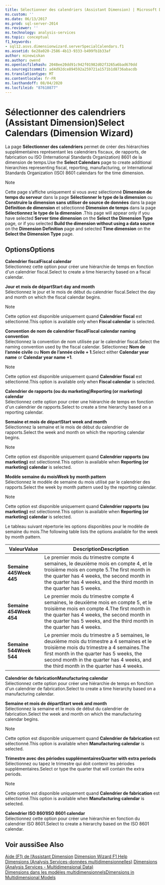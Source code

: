 ```yaml
---
title: Sélectionner des calendriers (Assistant Dimension) | Microsoft Docs
ms.custom: ''
ms.date: 06/13/2017
ms.prod: sql-server-2014
ms.reviewer: ''
ms.technology: analysis-services
ms.topic: conceptual
f1_keywords:
- sql12.asvs.dimensionwizard.serverSpecialCalendars.f1
ms.assetid: 6e28a020-2586-4b13-9333-b499fb1b33af
author: minewiskan
ms.author: owend
ms.openlocfilehash: 2048ee20dd91c942f01982d02f3265a6bad670dd
ms.sourcegitcommit: ad4d92dce894592a259721a1571b1d8736abacdb
ms.translationtype: MT
ms.contentlocale: fr-FR
ms.lasthandoff: 08/04/2020
ms.locfileid: "87610877"
---
```

# <a name="select-calendars-dimension-wizard"></a><span data-ttu-id="e338c-102">Sélectionner des calendriers (Assistant Dimension)</span><span class="sxs-lookup"><span data-stu-id="e338c-102">Select Calendars (Dimension Wizard)</span></span>
  <span data-ttu-id="e338c-103">La page **Sélectionner des calendriers** permet de créer des hiérarchies supplémentaires représentant les calendriers fiscaux, de rapports, de fabrication ou ISO (International Standards Organization) 8601 de la dimension de temps.</span><span class="sxs-lookup"><span data-stu-id="e338c-103">Use the **Select Calendars** page to create additional hierarchies representing fiscal, reporting, manufacturing, or International Standards Organization (ISO) 8601 calendars for the time dimension.</span></span>  
  
> [!NOTE]  
>  <span data-ttu-id="e338c-104">Cette page s’affiche uniquement si vous avez sélectionné **Dimension de temps du serveur** dans la page **Sélectionner le type de la dimension** ou **Construire la dimension sans utiliser de source de données** dans la page **Définition de dimension** et sélectionné **Dimension de temps** dans la page **Sélectionnez le type de la dimension** .</span><span class="sxs-lookup"><span data-stu-id="e338c-104">This page will appear only if you have selected **Server time dimension** on the **Select the Dimension Type** page, or if you selected **Build the dimension without using a data source** on the **Dimension Definition** page and selected **Time dimension** on the **Select the Dimension Type** page.</span></span>  
  
## <a name="options"></a><span data-ttu-id="e338c-105">Options</span><span class="sxs-lookup"><span data-stu-id="e338c-105">Options</span></span>  
 <span data-ttu-id="e338c-106">**Calendrier fiscal**</span><span class="sxs-lookup"><span data-stu-id="e338c-106">**Fiscal calendar**</span></span>  
 <span data-ttu-id="e338c-107">Sélectionnez cette option pour créer une hiérarchie de temps en fonction d'un calendrier fiscal.</span><span class="sxs-lookup"><span data-stu-id="e338c-107">Select to create a time hierarchy based on a fiscal calendar.</span></span>  
  
 <span data-ttu-id="e338c-108">**Jour et mois de départ**</span><span class="sxs-lookup"><span data-stu-id="e338c-108">**Start day and month**</span></span>  
 <span data-ttu-id="e338c-109">Sélectionnez le jour et le mois de début du calendrier fiscal.</span><span class="sxs-lookup"><span data-stu-id="e338c-109">Select the day and month on which the fiscal calendar begins.</span></span>  
  
> [!NOTE]  
>  <span data-ttu-id="e338c-110">Cette option est disponible uniquement quand **Calendrier fiscal** est sélectionné.</span><span class="sxs-lookup"><span data-stu-id="e338c-110">This option is available only when **Fiscal calendar** is selected.</span></span>  
  
 <span data-ttu-id="e338c-111">**Convention de nom de calendrier fiscal**</span><span class="sxs-lookup"><span data-stu-id="e338c-111">**Fiscal calendar naming convention**</span></span>  
 <span data-ttu-id="e338c-112">Sélectionnez la convention de nom utilisée par le calendrier fiscal.</span><span class="sxs-lookup"><span data-stu-id="e338c-112">Select the naming convention used by the fiscal calendar.</span></span> <span data-ttu-id="e338c-113">Sélectionnez **Nom de l’année civile** ou **Nom de l’année civile + 1**.</span><span class="sxs-lookup"><span data-stu-id="e338c-113">Select either **Calendar year name** or **Calendar year name +1**.</span></span>  
  
> [!NOTE]  
>  <span data-ttu-id="e338c-114">Cette option est disponible uniquement quand **Calendrier fiscal** est sélectionné.</span><span class="sxs-lookup"><span data-stu-id="e338c-114">This option is available only when **Fiscal calendar** is selected.</span></span>  
  
 <span data-ttu-id="e338c-115">**Calendrier de rapports (ou du marketing)**</span><span class="sxs-lookup"><span data-stu-id="e338c-115">**Reporting (or marketing) calendar**</span></span>  
 <span data-ttu-id="e338c-116">Sélectionnez cette option pour créer une hiérarchie de temps en fonction d'un calendrier de rapports.</span><span class="sxs-lookup"><span data-stu-id="e338c-116">Select to create a time hierarchy based on a reporting calendar.</span></span>  
  
 <span data-ttu-id="e338c-117">**Semaine et mois de départ**</span><span class="sxs-lookup"><span data-stu-id="e338c-117">**Start week and month**</span></span>  
 <span data-ttu-id="e338c-118">Sélectionnez la semaine et le mois de début du calendrier de rapports.</span><span class="sxs-lookup"><span data-stu-id="e338c-118">Select the week and month on which the reporting calendar begins.</span></span>  
  
> [!NOTE]  
>  <span data-ttu-id="e338c-119">Cette option est disponible uniquement quand **Calendrier rapports (ou marketing)** est sélectionné.</span><span class="sxs-lookup"><span data-stu-id="e338c-119">This option is available when **Reporting (or marketing) calendar** is selected.</span></span>  
  
 <span data-ttu-id="e338c-120">**Modèle semaine du mois**</span><span class="sxs-lookup"><span data-stu-id="e338c-120">**Week by month pattern**</span></span>  
 <span data-ttu-id="e338c-121">Sélectionnez le modèle de semaine du mois utilisé par le calendrier des rapports.</span><span class="sxs-lookup"><span data-stu-id="e338c-121">Select the week by month pattern used by the reporting calendar.</span></span>  
  
> [!NOTE]  
>  <span data-ttu-id="e338c-122">Cette option est disponible uniquement quand **Calendrier rapports (ou marketing)** est sélectionné.</span><span class="sxs-lookup"><span data-stu-id="e338c-122">This option is available when **Reporting (or marketing) calendar** is selected.</span></span>  
  
 <span data-ttu-id="e338c-123">Le tableau suivant répertorie les options disponibles pour le modèle de semaine du mois.</span><span class="sxs-lookup"><span data-stu-id="e338c-123">The following table lists the options available for the week by month pattern.</span></span>  
  
|<span data-ttu-id="e338c-124">Valeur</span><span class="sxs-lookup"><span data-stu-id="e338c-124">Value</span></span>|<span data-ttu-id="e338c-125">Description</span><span class="sxs-lookup"><span data-stu-id="e338c-125">Description</span></span>|  
|-----------|-----------------|  
|<span data-ttu-id="e338c-126">**Semaine 445**</span><span class="sxs-lookup"><span data-stu-id="e338c-126">**Week 445**</span></span>|<span data-ttu-id="e338c-127">Le premier mois du trimestre compte 4 semaines, le deuxième mois en compte 4, et le troisième mois en compte 5.</span><span class="sxs-lookup"><span data-stu-id="e338c-127">The first month in the quarter has 4 weeks, the second month in the quarter has 4 weeks, and the third month in the quarter has 5 weeks.</span></span>|  
|<span data-ttu-id="e338c-128">**Semaine 454**</span><span class="sxs-lookup"><span data-stu-id="e338c-128">**Week 454**</span></span>|<span data-ttu-id="e338c-129">Le premier mois du trimestre compte 4 semaines, le deuxième mois en compte 5, et le troisième mois en compte 4.</span><span class="sxs-lookup"><span data-stu-id="e338c-129">The first month in the quarter has 4 weeks, the second month in the quarter has 5 weeks, and the third month in the quarter has 4 weeks.</span></span>|  
|<span data-ttu-id="e338c-130">**Semaine 544**</span><span class="sxs-lookup"><span data-stu-id="e338c-130">**Week 544**</span></span>|<span data-ttu-id="e338c-131">Le premier mois du trimestre a 5 semaines, le deuxième mois du trimestre a 4 semaines et le troisième mois du trimestre a 4 semaines.</span><span class="sxs-lookup"><span data-stu-id="e338c-131">The first month in the quarter has 5 weeks, the second month in the quarter has 4 weeks, and the third month in the quarter has 4 weeks.</span></span>|  
  
 <span data-ttu-id="e338c-132">**Calendrier de fabrication**</span><span class="sxs-lookup"><span data-stu-id="e338c-132">**Manufacturing calendar**</span></span>  
 <span data-ttu-id="e338c-133">Sélectionnez cette option pour créer une hiérarchie de temps en fonction d'un calendrier de fabrication.</span><span class="sxs-lookup"><span data-stu-id="e338c-133">Select to create a time hierarchy based on a manufacturing calendar.</span></span>  
  
 <span data-ttu-id="e338c-134">**Semaine et mois de départ**</span><span class="sxs-lookup"><span data-stu-id="e338c-134">**Start week and month**</span></span>  
 <span data-ttu-id="e338c-135">Sélectionnez la semaine et le mois de début du calendrier de fabrication.</span><span class="sxs-lookup"><span data-stu-id="e338c-135">Select the week and month on which the manufacturing calendar begins.</span></span>  
  
> [!NOTE]  
>  <span data-ttu-id="e338c-136">Cette option est disponible uniquement quand **Calendrier de fabrication** est sélectionné.</span><span class="sxs-lookup"><span data-stu-id="e338c-136">This option is available when **Manufacturing calendar** is selected.</span></span>  
  
 <span data-ttu-id="e338c-137">**Trimestre avec des périodes supplémentaires**</span><span class="sxs-lookup"><span data-stu-id="e338c-137">**Quarter with extra periods**</span></span>  
 <span data-ttu-id="e338c-138">Sélectionnez ou tapez le trimestre qui doit contenir les périodes supplémentaires.</span><span class="sxs-lookup"><span data-stu-id="e338c-138">Select or type the quarter that will contain the extra periods.</span></span>  
  
> [!NOTE]  
>  <span data-ttu-id="e338c-139">Cette option est disponible uniquement quand **Calendrier de fabrication** est sélectionné.</span><span class="sxs-lookup"><span data-stu-id="e338c-139">This option is available when **Manufacturing calendar** is selected.</span></span>  
  
 <span data-ttu-id="e338c-140">**Calendrier ISO 8601**</span><span class="sxs-lookup"><span data-stu-id="e338c-140">**ISO 8601 calendar**</span></span>  
 <span data-ttu-id="e338c-141">Sélectionnez cette option pour créer une hiérarchie en fonction du calendrier ISO 8601.</span><span class="sxs-lookup"><span data-stu-id="e338c-141">Select to create a hierarchy based on the ISO 8601 calendar.</span></span>  
  
## <a name="see-also"></a><span data-ttu-id="e338c-142">Voir aussi</span><span class="sxs-lookup"><span data-stu-id="e338c-142">See Also</span></span>  
 <span data-ttu-id="e338c-143">[Aide (F1) de l’Assistant Dimension](dimension-wizard-f1-help.md) </span><span class="sxs-lookup"><span data-stu-id="e338c-143">[Dimension Wizard F1 Help](dimension-wizard-f1-help.md) </span></span>  
 <span data-ttu-id="e338c-144">[Dimensions &#40;Analysis Services-données multidimensionnelles&#41;](multidimensional-models-olap-logical-dimension-objects/dimensions-analysis-services-multidimensional-data.md) </span><span class="sxs-lookup"><span data-stu-id="e338c-144">[Dimensions &#40;Analysis Services - Multidimensional Data&#41;](multidimensional-models-olap-logical-dimension-objects/dimensions-analysis-services-multidimensional-data.md) </span></span>  
 [<span data-ttu-id="e338c-145">Dimensions dans les modèles multidimensionnels</span><span class="sxs-lookup"><span data-stu-id="e338c-145">Dimensions in Multidimensional Models</span></span>](multidimensional-models/dimensions-in-multidimensional-models.md)  
  
  
